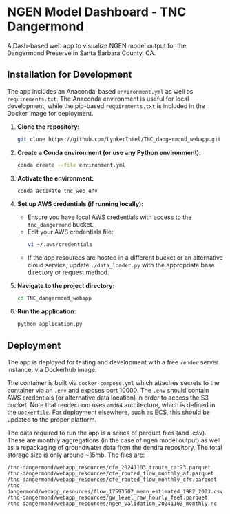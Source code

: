 # NGEN Model Dashboard - TNC Dangermond

A Dash-based web app to visualize NGEN model output for the Dangermond Preserve in Santa Barbara County, CA.

## Installation for Development

The app includes an Anaconda-based `environment.yml` as well as `requirements.txt`. The Anaconda environment is useful for local development, while the pip-based `requirements.txt` is included in the Docker image for deployment.


1. **Clone the repository:**
   ```bash
   git clone https://github.com/LynkerIntel/TNC_dangermond_webapp.git
   ```

2. **Create a Conda environment (or use any Python environment):**
   ```bash
   conda create --file environment.yml
   ```

3. **Activate the environment:**
   ```bash
   conda activate tnc_web_env
   ```

4. **Set up AWS credentials (if running locally):**
   - Ensure you have local AWS credentials with access to the `tnc_dangermond` bucket.
   - Edit your AWS credentials file:
     ```bash
     vi ~/.aws/credentials
     ```
   - If the app resources are hosted in a different bucket or an alternative cloud service, update `./data_loader.py` with the appropriate base directory or request method.

5. **Navigate to the project directory:**
   ```bash
   cd TNC_dangermond_webapp
   ```

6. **Run the application:**
   ```bash
   python application.py
   ```

## Deployment
The app is deployed for testing and development with a free `render` server instance, via Dockerhub image.

The container is built via `docker-compose.yml` which attaches secrets to the container via an `.env` and exposes port 10000. The `.env` should contain AWS credentials (or alternative data location) in order to access the S3 bucket. Note that render.com uses `amd64` architecture, which is defined in the `Dockerfile`. For deployment elsewhere, such as ECS, this should be updated to the proper platform.

The data required to run the app is a series of parquet files (and .csv). These are monthly aggregations (in the case of ngen model output) as well as a repackaging of groundwater data
from the dendra repository. The total storage size is only around ~15mb. The files are:
```
/tnc-dangermond/webapp_resources/cfe_20241103_troute_cat23.parquet
/tnc-dangermond/webapp_resources/cfe_routed_flow_monthly_af.parquet
/tnc-dangermond/webapp_resources/cfe_routed_flow_monthly_cfs.parquet
/tnc-dangermond/webapp_resources/flow_17593507_mean_estimated_1982_2023.csv
/tnc-dangermond/webapp_resources/gw_level_raw_hourly_feet.parquet
/tnc-dangermond/webapp_resources/ngen_validation_20241103_monthly.nc
```